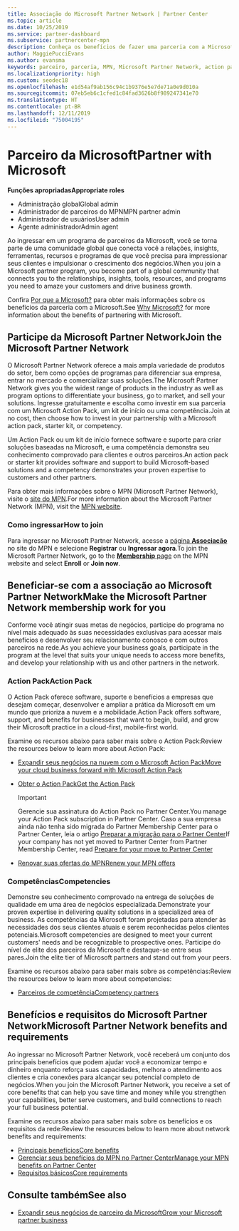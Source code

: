 ```yaml
---
title: Associação do Microsoft Partner Network | Partner Center
ms.topic: article
ms.date: 10/25/2019
ms.service: partner-dashboard
ms.subservice: partnercenter-mpn
description: Conheça os benefícios de fazer uma parceria com a Microsoft, incluindo as competências do Microsoft Action Pack e as opções de programas para diferenciar sua empresa, comercializar e vender suas soluções.
author: MaggiePucciEvans
ms.author: evansma
keywords: parceiro, parceria, MPN, Microsoft Partner Network, action pack, MAPS, assinatura do action pack, benefícios, benefícios do MPN, associação, silver, gold, competências
ms.localizationpriority: high
ms.custom: seodec18
ms.openlocfilehash: e1d54af9ab156c94c1b9376e5e7de71a0e9d010a
ms.sourcegitcommit: 07eb5eb6c1cfed1c84fad3626b8f989247341e70
ms.translationtype: HT
ms.contentlocale: pt-BR
ms.lasthandoff: 12/11/2019
ms.locfileid: "75004195"
---
```

# <a name="partner-with-microsoft"></a><span data-ttu-id="0f37d-104">Parceiro da Microsoft</span><span class="sxs-lookup"><span data-stu-id="0f37d-104">Partner with Microsoft</span></span>

<span data-ttu-id="0f37d-105">**Funções apropriadas**</span><span class="sxs-lookup"><span data-stu-id="0f37d-105">**Appropriate roles**</span></span>
-   <span data-ttu-id="0f37d-106">Administração global</span><span class="sxs-lookup"><span data-stu-id="0f37d-106">Global admin</span></span>
-   <span data-ttu-id="0f37d-107">Administrador de parceiros do MPN</span><span class="sxs-lookup"><span data-stu-id="0f37d-107">MPN partner admin</span></span>
-   <span data-ttu-id="0f37d-108">Administrador de usuários</span><span class="sxs-lookup"><span data-stu-id="0f37d-108">User admin</span></span>
-   <span data-ttu-id="0f37d-109">Agente administrador</span><span class="sxs-lookup"><span data-stu-id="0f37d-109">Admin agent</span></span>

<span data-ttu-id="0f37d-110">Ao ingressar em um programa de parceiros da Microsoft, você se torna parte de uma comunidade global que conecta você a relações, insights, ferramentas, recursos e programas de que você precisa para impressionar seus clientes e impulsionar o crescimento dos negócios.</span><span class="sxs-lookup"><span data-stu-id="0f37d-110">When you join a Microsoft partner program, you become part of a global community that connects you to the relationships, insights, tools, resources, and programs you need to amaze your customers and drive business growth.</span></span>

<span data-ttu-id="0f37d-111">Confira [Por que a Microsoft?](https://partner.microsoft.com/business-opportunities/why-microsoft) para obter mais informações sobre os benefícios da parceria com a Microsoft.</span><span class="sxs-lookup"><span data-stu-id="0f37d-111">See [Why Microsoft?](https://partner.microsoft.com/business-opportunities/why-microsoft) for more information about the benefits of partnering with Microsoft.</span></span> 

## <a name="join-the-microsoft-partner-network"></a><span data-ttu-id="0f37d-112">Participe da Microsoft Partner Network</span><span class="sxs-lookup"><span data-stu-id="0f37d-112">Join the Microsoft Partner Network</span></span>

<!-- 12/5/18 The content below was copied and pasted directly from the Membership page of the MPN site (https://partner.microsoft.com/membership)-->

<span data-ttu-id="0f37d-113">O Microsoft Partner Network oferece a mais ampla variedade de produtos do setor, bem como opções de programas para diferenciar sua empresa, entrar no mercado e comercializar suas soluções.</span><span class="sxs-lookup"><span data-stu-id="0f37d-113">The Microsoft Partner Network gives you the widest range of products in the industry as well as program options to differentiate your business, go to market, and sell your solutions.</span></span> <span data-ttu-id="0f37d-114">Ingresse gratuitamente e escolha como investir em sua parceria com um Microsoft Action Pack, um kit de início ou uma competência.</span><span class="sxs-lookup"><span data-stu-id="0f37d-114">Join at no cost, then choose how to invest in your partnership with a Microsoft action pack, starter kit, or competency.</span></span>

<span data-ttu-id="0f37d-115">Um Action Pack ou um kit de início fornece software e suporte para criar soluções baseadas na Microsoft, e uma competência demonstra seu conhecimento comprovado para clientes e outros parceiros.</span><span class="sxs-lookup"><span data-stu-id="0f37d-115">An action pack or starter kit provides software and support to build Microsoft-based solutions and a competency demonstrates your proven expertise to customers and other partners.</span></span>

<span data-ttu-id="0f37d-116">Para obter mais informações sobre o MPN (Microsoft Partner Network), visite o [site do MPN](https://partner.microsoft.com/commercial).</span><span class="sxs-lookup"><span data-stu-id="0f37d-116">For more information about the Microsoft Partner Network (MPN), visit the [MPN website](https://partner.microsoft.com/commercial).</span></span>

### <a name="how-to-join"></a><span data-ttu-id="0f37d-117">Como ingressar</span><span class="sxs-lookup"><span data-stu-id="0f37d-117">How to join</span></span>

<span data-ttu-id="0f37d-118">Para ingressar no Microsoft Partner Network, acesse a [página **Associação**](https://partner.microsoft.com/membership) no site do MPN e selecione **Registrar** ou **Ingressar agora**.</span><span class="sxs-lookup"><span data-stu-id="0f37d-118">To join the Microsoft Partner Network, go to the [**Membership** page](https://partner.microsoft.com/membership) on the MPN website and select **Enroll** or **Join now**.</span></span>

## <a name="make-the-microsoft-partner-network-membership-work-for-you"></a><span data-ttu-id="0f37d-119">Beneficiar-se com a associação ao Microsoft Partner Network</span><span class="sxs-lookup"><span data-stu-id="0f37d-119">Make the Microsoft Partner Network membership work for you</span></span>

<!-- 10/25/2019 The content below content from the Membership pages of the MPN site (https://partner.microsoft.com/membership) and additional updated content.-->

<span data-ttu-id="0f37d-120">Conforme você atingir suas metas de negócios, participe do programa no nível mais adequado às suas necessidades exclusivas para acessar mais benefícios e desenvolver seu relacionamento conosco e com outros parceiros na rede.</span><span class="sxs-lookup"><span data-stu-id="0f37d-120">As you achieve your business goals, participate in the program at the level that suits your unique needs to access more benefits, and develop your relationship with us and other partners in the network.</span></span>

### <a name="action-pack"></a><span data-ttu-id="0f37d-121">Action Pack</span><span class="sxs-lookup"><span data-stu-id="0f37d-121">Action Pack</span></span>

<span data-ttu-id="0f37d-122">O Action Pack oferece software, suporte e benefícios a empresas que desejam começar, desenvolver e ampliar a prática da Microsoft em um mundo que prioriza a nuvem e a mobilidade.</span><span class="sxs-lookup"><span data-stu-id="0f37d-122">Action Pack offers software, support, and benefits for businesses that want to begin, build, and grow their Microsoft practice in a cloud-first, mobile-first world.</span></span> 

<span data-ttu-id="0f37d-123">Examine os recursos abaixo para saber mais sobre o Action Pack:</span><span class="sxs-lookup"><span data-stu-id="0f37d-123">Review the resources below to learn more about Action Pack:</span></span>

- [<span data-ttu-id="0f37d-124">Expandir seus negócios na nuvem com o Microsoft Action Pack</span><span class="sxs-lookup"><span data-stu-id="0f37d-124">Move your cloud business forward with Microsoft Action Pack</span></span>](https://partner.microsoft.com/membership/action-pack)

- [<span data-ttu-id="0f37d-125">Obter o Action Pack</span><span class="sxs-lookup"><span data-stu-id="0f37d-125">Get the Action Pack</span></span>](mpn-get-action-pack.md)
  
    >[!IMPORTANT]
    ><span data-ttu-id="0f37d-126">Gerencie sua assinatura do Action Pack no Partner Center.</span><span class="sxs-lookup"><span data-stu-id="0f37d-126">You manage your Action Pack subscription in Partner Center.</span></span> <span data-ttu-id="0f37d-127">Caso a sua empresa ainda não tenha sido migrada do Partner Membership Center para o Partner Center, leia o artigo [Preparar a migração para o Partner Center](prepare-pmc-pc-migration.md)</span><span class="sxs-lookup"><span data-stu-id="0f37d-127">If your company has not yet moved to Partner Center from Partner Membership Center, read [Prepare for your move to Partner Center](prepare-pmc-pc-migration.md)</span></span>  

- [<span data-ttu-id="0f37d-128">Renovar suas ofertas do MPN</span><span class="sxs-lookup"><span data-stu-id="0f37d-128">Renew your MPN offers</span></span>](renew-mpn-offers.md)

### <a name="competencies"></a><span data-ttu-id="0f37d-129">Competências</span><span class="sxs-lookup"><span data-stu-id="0f37d-129">Competencies</span></span>

<span data-ttu-id="0f37d-130">Demonstre seu conhecimento comprovado na entrega de soluções de qualidade em uma área de negócios especializada.</span><span class="sxs-lookup"><span data-stu-id="0f37d-130">Demonstrate your proven expertise in delivering quality solutions in a specialized area of business.</span></span> <span data-ttu-id="0f37d-131">As competências da Microsoft foram projetadas para atender às necessidades dos seus clientes atuais e serem reconhecidas pelos clientes potenciais.</span><span class="sxs-lookup"><span data-stu-id="0f37d-131">Microsoft competencies are designed to meet your current customers' needs and be recognizable to prospective ones.</span></span> <span data-ttu-id="0f37d-132">Participe do nível de elite dos parceiros da Microsoft e destaque-se entre seus pares.</span><span class="sxs-lookup"><span data-stu-id="0f37d-132">Join the elite tier of Microsoft partners and stand out from your peers.</span></span>

<span data-ttu-id="0f37d-133">Examine os recursos abaixo para saber mais sobre as competências:</span><span class="sxs-lookup"><span data-stu-id="0f37d-133">Review the resources below to learn more about competencies:</span></span>

- [<span data-ttu-id="0f37d-134">Parceiros de competência</span><span class="sxs-lookup"><span data-stu-id="0f37d-134">Competency partners</span></span>](https://partner.microsoft.com/membership/competencies)

## <a name="microsoft-partner-network-benefits-and-requirements"></a><span data-ttu-id="0f37d-135">Benefícios e requisitos do Microsoft Partner Network</span><span class="sxs-lookup"><span data-stu-id="0f37d-135">Microsoft Partner Network benefits and requirements</span></span>

<span data-ttu-id="0f37d-136">Ao ingressar no Microsoft Partner Network, você receberá um conjunto dos principais benefícios que podem ajudar você a economizar tempo e dinheiro enquanto reforça suas capacidades, melhora o atendimento aos clientes e cria conexões para alcançar seu potencial completo de negócios.</span><span class="sxs-lookup"><span data-stu-id="0f37d-136">When you join the Microsoft Partner Network, you receive a set of core benefits that can help you save time and money while you strengthen your capabilities, better serve customers, and build connections to reach your full business potential.</span></span>

<span data-ttu-id="0f37d-137">Examine os recursos abaixo para saber mais sobre os benefícios e os requisitos da rede:</span><span class="sxs-lookup"><span data-stu-id="0f37d-137">Review the resources below to learn more about network benefits and requirements:</span></span>

- [<span data-ttu-id="0f37d-138">Principais benefícios</span><span class="sxs-lookup"><span data-stu-id="0f37d-138">Core benefits</span></span>](https://partner.microsoft.com/membership/core-benefits#simple-tab-content-1)
- [<span data-ttu-id="0f37d-139">Gerenciar seus benefícios do MPN no Partner Center</span><span class="sxs-lookup"><span data-stu-id="0f37d-139">Manage your MPN benefits on Partner Center</span></span>](manage-your-partner-network-benefits.md)
- [<span data-ttu-id="0f37d-140">Requisitos básicos</span><span class="sxs-lookup"><span data-stu-id="0f37d-140">Core requirements</span></span>](https://partner.microsoft.com/membership/core-benefits#simple-tab-content-2)

## <a name="see-also"></a><span data-ttu-id="0f37d-141">Consulte também</span><span class="sxs-lookup"><span data-stu-id="0f37d-141">See also</span></span>
- [<span data-ttu-id="0f37d-142">Expandir seus negócios de parceiro da Microsoft</span><span class="sxs-lookup"><span data-stu-id="0f37d-142">Grow your Microsoft partner business</span></span>](grow-your-business.md)
